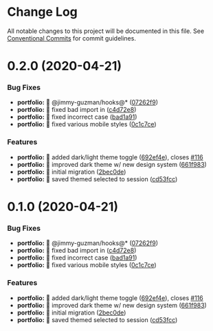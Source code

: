 # Change Log

All notable changes to this project will be documented in this file.
See [Conventional Commits](https://conventionalcommits.org) for commit guidelines.

# 0.2.0 (2020-04-21)


### Bug Fixes

* **portfolio:** 🐛 @jimmy-guzman/hooks@* ([07262f9](https://github.com/jimmy-guzman/tachos/commit/07262f968e2983a14d27b45a72abce0694ade33a))
* **portfolio:** 🐛 fixed bad import in <Contact /> ([c4d72e8](https://github.com/jimmy-guzman/tachos/commit/c4d72e89096be3ecec59a47fb4ac778e7a2d8fc6))
* **portfolio:** 🐛 fixed incorrect case ([bad1a91](https://github.com/jimmy-guzman/tachos/commit/bad1a917c01b1b00d30c0baa504c2630ece8a0d5))
* **portfolio:** 🐛 fixed various mobile styles ([0c1c7ce](https://github.com/jimmy-guzman/tachos/commit/0c1c7ce7ee78ad42dca9ba893da0fd27d66d5157))


### Features

* **portfolio:** 🎸 added dark/light theme toggle ([692ef4e](https://github.com/jimmy-guzman/tachos/commit/692ef4e168fdd769b53e0a507b5dcdd721eac3e2)), closes [#116](https://github.com/jimmy-guzman/tachos/issues/116)
* **portfolio:** 🎸 improved dark theme w/ new design system ([661f983](https://github.com/jimmy-guzman/tachos/commit/661f98395bebcdef5161502ee7e6f6cd022c04a8))
* **portfolio:** 🎸 initial migration ([2bec0de](https://github.com/jimmy-guzman/tachos/commit/2bec0de931ddd4af484bcc4d7c0dd3095141cbeb))
* **portfolio:** 🎸 saved themed selected to session ([cd53fcc](https://github.com/jimmy-guzman/tachos/commit/cd53fccde64deab3e2ed2a24bed462d0eb69b499))





# 0.1.0 (2020-04-21)


### Bug Fixes

* **portfolio:** 🐛 @jimmy-guzman/hooks@* ([07262f9](https://github.com/jimmy-guzman/tachos/commit/07262f968e2983a14d27b45a72abce0694ade33a))
* **portfolio:** 🐛 fixed bad import in <Contact /> ([c4d72e8](https://github.com/jimmy-guzman/tachos/commit/c4d72e89096be3ecec59a47fb4ac778e7a2d8fc6))
* **portfolio:** 🐛 fixed incorrect case ([bad1a91](https://github.com/jimmy-guzman/tachos/commit/bad1a917c01b1b00d30c0baa504c2630ece8a0d5))
* **portfolio:** 🐛 fixed various mobile styles ([0c1c7ce](https://github.com/jimmy-guzman/tachos/commit/0c1c7ce7ee78ad42dca9ba893da0fd27d66d5157))


### Features

* **portfolio:** 🎸 added dark/light theme toggle ([692ef4e](https://github.com/jimmy-guzman/tachos/commit/692ef4e168fdd769b53e0a507b5dcdd721eac3e2)), closes [#116](https://github.com/jimmy-guzman/tachos/issues/116)
* **portfolio:** 🎸 improved dark theme w/ new design system ([661f983](https://github.com/jimmy-guzman/tachos/commit/661f98395bebcdef5161502ee7e6f6cd022c04a8))
* **portfolio:** 🎸 initial migration ([2bec0de](https://github.com/jimmy-guzman/tachos/commit/2bec0de931ddd4af484bcc4d7c0dd3095141cbeb))
* **portfolio:** 🎸 saved themed selected to session ([cd53fcc](https://github.com/jimmy-guzman/tachos/commit/cd53fccde64deab3e2ed2a24bed462d0eb69b499))
